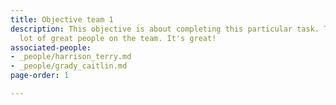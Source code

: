 ```yaml
---
title: Objective team 1
description: This objective is about completing this particular task. There are a
  lot of great people on the team. It's great!
associated-people:
- _people/harrison_terry.md
- _people/grady_caitlin.md
page-order: 1

---
```

